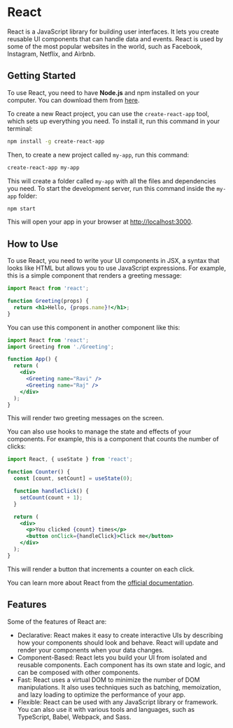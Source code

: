 # React

React is a JavaScript library for building user interfaces. It lets you create reusable UI components that can handle data and events. React is used by some of the most popular websites in the world, such as Facebook, Instagram, Netflix, and Airbnb.

## Getting Started

To use React, you need to have **Node.js** and npm installed on your computer. You can download them from [here](https://nodejs.org/en/download).

To create a new React project, you can use the `create-react-app` tool, which sets up everything you need. To install it, run this command in your terminal:

```bash
npm install -g create-react-app
```

Then, to create a new project called `my-app`, run this command:

```bash
create-react-app my-app
```

This will create a folder called `my-app` with all the files and dependencies you need. To start the development server, run this command inside the `my-app` folder:

```bash
npm start
```

This will open your app in your browser at [http://localhost:3000](^2^).

## How to Use

To use React, you need to write your UI components in JSX, a syntax that looks like HTML but allows you to use JavaScript expressions. For example, this is a simple component that renders a greeting message:

```jsx
import React from 'react';

function Greeting(props) {
  return <h1>Hello, {props.name}!</h1>;
}
```

You can use this component in another component like this:

```jsx
import React from 'react';
import Greeting from './Greeting';

function App() {
  return (
    <div>
      <Greeting name="Ravi" />
      <Greeting name="Raj" />
    </div>
  );
}
```

This will render two greeting messages on the screen.

You can also use hooks to manage the state and effects of your components. For example, this is a component that counts the number of clicks:

```jsx
import React, { useState } from 'react';

function Counter() {
  const [count, setCount] = useState(0);

  function handleClick() {
    setCount(count + 1);
  }

  return (
    <div>
      <p>You clicked {count} times</p>
      <button onClick={handleClick}>Click me</button>
    </div>
  );
}
```

This will render a button that increments a counter on each click.

You can learn more about React from the [official documentation](https://react.dev/).

## Features

Some of the features of React are:

- Declarative: React makes it easy to create interactive UIs by describing how your components should look and behave. React will update and render your components when your data changes.
- Component-Based: React lets you build your UI from isolated and reusable components. Each component has its own state and logic, and can be composed with other components.
- Fast: React uses a virtual DOM to minimize the number of DOM manipulations. It also uses techniques such as batching, memoization, and lazy loading to optimize the performance of your app.
- Flexible: React can be used with any JavaScript library or framework. You can also use it with various tools and languages, such as TypeScript, Babel, Webpack, and Sass.
